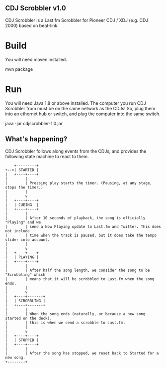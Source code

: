 CDJ Scrobbler v1.0
------------------

CDJ Scrobbler is a Last.fm Scrobbler for Pioneer CDJ / XDJ (e.g. CDJ 2000) based on beat-link.

Build
=====

You will need maven installed.

  mvn package

Run
===

You will need Java 1.8 or above installed. The computer you run CDJ Scrobbler from must be on the same network as the CDJs! So, plug them into an ethernet hub or switch, and plug the computer into the same switch.

  java -jar cdjscrobbler-1.0.jar 




What's happening?
-----------------

CDJ Scrobbler follows along events from the CDJs, and provides the following state machine to react to them. 


        +---------+
    +-->| STARTED |
    |   +----+----+
    |        |
    |        | Pressing play starts the timer. (Pausing, at any stage, stops the timer.)
    |        |
    |        v
    |   +----+----+
    |   | CUEING  |
    |   +----+----+
    |        |
    |        | After 10 seconds of playback, the song is officially "Playing" and we 
    |        | send a Now Playing update to Last.fm and Twitter. This does not include 
    |        | time when the track is paused, but it does take the tempo slider into account.
    |        |
    |        v
    |   +----+----+
    |   | PLAYING |
    |   +----+----+
    |        |
    |        | After half the song length, we consider the song to be "Scrobbling" which 
    |        | means that it will be scrobbled to Last.fm when the song ends.
    |        |
    |        v
    |   +----+-------+
    |   | SCROBBLING |
    |   +----+-------+
    |        |
    |        | When the song ends (naturally, or because a new song started on the deck),
    |        | this is when we send a scrobble to Last.fm.
    |        |
    |        v
    |   +----+----+
    |   | STOPPED |
    |   +----+----+
    |        |
    |        | After the song has stopped, we reset back to Started for a new song.
    +--------+


